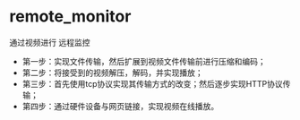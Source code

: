 remote_monitor
==============

通过视频进行 远程监控


- 第一步：实现文件传输，然后扩展到视频文件传输前进行压缩和编码；
- 第二步：将接受到的视频解压，解码，并实现播放；
- 第三步：首先使用tcp协议实现其传输方式的改变；然后逐步实现HTTP协议传输；
- 第四步：通过硬件设备与网页链接，实现视频在线播放。
